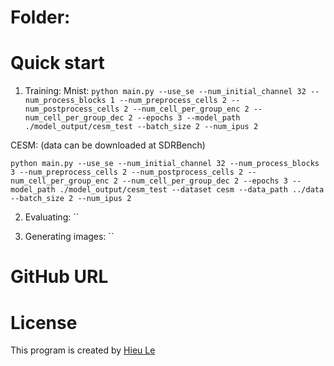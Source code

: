 # Folder:


# Quick start
1. Training: 
Mnist:
`python main.py --use_se --num_initial_channel 32 --num_process_blocks 1 --num_preprocess_cells 2 --num_postprocess_cells 2 --num_cell_per_group_enc 2 --num_cell_per_group_dec 2 --epochs 3 --model_path ./model_output/cesm_test --batch_size 2 --num_ipus 2`


CESM: (data can be downloaded at SDRBench)

`python main.py --use_se --num_initial_channel 32 --num_process_blocks 3 --num_preprocess_cells 2 --num_postprocess_cells 2 --num_cell_per_group_enc 2 --num_cell_per_group_dec 2 --epochs 3 --model_path ./model_output/cesm_test --dataset cesm --data_path ../data --batch_size 2 --num_ipus 2`


2. Evaluating: ``

3. Generating images: ``


# GitHub URL
**[]()**

# License
This program is created by [Hieu Le](https://github.com/hieutrungle)
